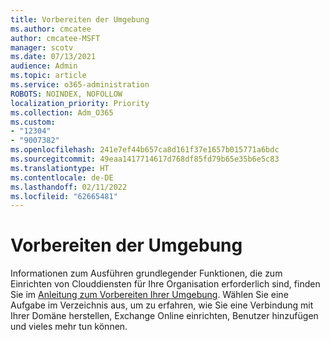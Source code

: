 ```yaml
---
title: Vorbereiten der Umgebung
ms.author: cmcatee
author: cmcatee-MSFT
manager: scotv
ms.date: 07/13/2021
audience: Admin
ms.topic: article
ms.service: o365-administration
ROBOTS: NOINDEX, NOFOLLOW
localization_priority: Priority
ms.collection: Adm_O365
ms.custom:
- "12304"
- "9007382"
ms.openlocfilehash: 241e7ef44b657ca8d161f37e1657b015771a6bdc
ms.sourcegitcommit: 49eaa1417714617d768df85fd79b65e35b6e5c83
ms.translationtype: HT
ms.contentlocale: de-DE
ms.lasthandoff: 02/11/2022
ms.locfileid: "62665481"
---
```

# <a name="prepare-your-environment"></a>Vorbereiten der Umgebung

Informationen zum Ausführen grundlegender Funktionen, die zum Einrichten von Clouddiensten für Ihre Organisation erforderlich sind, finden Sie im [Anleitung zum Vorbereiten Ihrer Umgebung](https://admin.microsoft.com/adminportal/home#/modernonboarding/prepareyourenvironment). Wählen Sie eine Aufgabe im Verzeichnis aus, um zu erfahren, wie Sie eine Verbindung mit Ihrer Domäne herstellen, Exchange Online einrichten, Benutzer hinzufügen und vieles mehr tun können.     